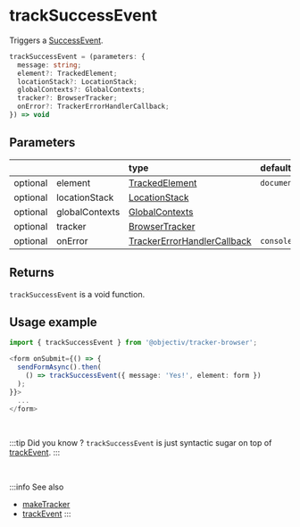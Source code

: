 # trackSuccessEvent

Triggers a [SuccessEvent](/taxonomy/reference/events/SuccessEvent.md).

```typescript
trackSuccessEvent = (parameters: {
  message: string;
  element?: TrackedElement;
  locationStack?: LocationStack;
  globalContexts?: GlobalContexts;
  tracker?: BrowserTracker;
  onError?: TrackerErrorHandlerCallback;  
}) => void
```

## Parameters
|          |                | type                                                                                              | default value
| :-:      | :--            | :--                                                                                               | :--           
| optional | element        | [TrackedElement](/tracking/browser/api-reference/definitions/TrackedElement.md)                           | `document`
| optional | locationStack  | [LocationStack](/tracking/browser/api-reference/core/LocationStack.md)                                    |
| optional | globalContexts | [GlobalContexts](/tracking/browser/api-reference/core/GlobalContexts.md)                                  |
| optional | tracker        | [BrowserTracker](/tracking/browser/api-reference/general/BrowserTracker.md)                               |
| optional | onError        | [TrackerErrorHandlerCallback](/tracking/browser/api-reference/definitions/TrackerErrorHandlerCallback.md) | `console.error`

## Returns
`trackSuccessEvent` is a void function.

## Usage example

```typescript jsx
import { trackSuccessEvent } from '@objectiv/tracker-browser';
```

```typescript jsx
<form onSubmit={() => {
  sendFormAsync().then(
    () => trackSuccessEvent({ message: 'Yes!', element: form })
  );
}}>
  ...
</form>
```

<br />

:::tip Did you know ?
`trackSuccessEvent` is just syntactic sugar on top of [trackEvent](/tracking/browser/api-reference/eventTrackers/trackEvent.md).
:::

<br />

:::info See also
- [makeTracker](/tracking/browser/api-reference/general/makeTracker.md)
- [trackEvent](/tracking/browser/api-reference/eventTrackers/trackEvent.md)
:::
